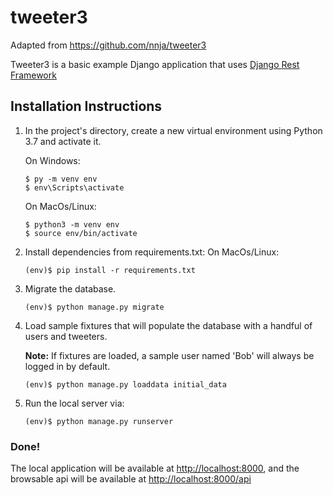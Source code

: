 tweeter3
=======
Adapted from https://github.com/nnja/tweeter3

Tweeter3 is a basic example Django application that uses [Django Rest Framework](https://github.com/encode/django-rest-framework)


## Installation Instructions

1. In the project's directory, create a new virtual environment using Python 3.7 and activate it.

    On Windows:
     ```shell
    $ py -m venv env
    $ env\Scripts\activate
    ```
    On MacOs/Linux:
    ```shell
    $ python3 -m venv env
    $ source env/bin/activate
    ```
    
1. Install dependencies from requirements.txt:
    On MacOs/Linux:
    ```shell
    (env)$ pip install -r requirements.txt
    ```
1. Migrate the database.
    ```shell
    (env)$ python manage.py migrate
    ```
1. Load sample fixtures that will populate the database with a handful of users and tweeters.

    **Note:** If fixtures are loaded, a sample user named 'Bob' will always be logged in by default.
    ```shell
    (env)$ python manage.py loaddata initial_data
    ```
1. Run the local server via:
    ```shell
    (env)$ python manage.py runserver
    ```

### Done!
The local application will be available at <a href="http://localhost:8000" target="_blank">http://localhost:8000</a>, and the browsable api will be available at <a href="http://localhost:8000/api" target="_blank">http://localhost:8000/api</a>

